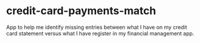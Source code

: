 # credit-card-payments-match
App to help me identify missing entries between what I have on my credit card 
statement versus what I have register in my financial management app.
